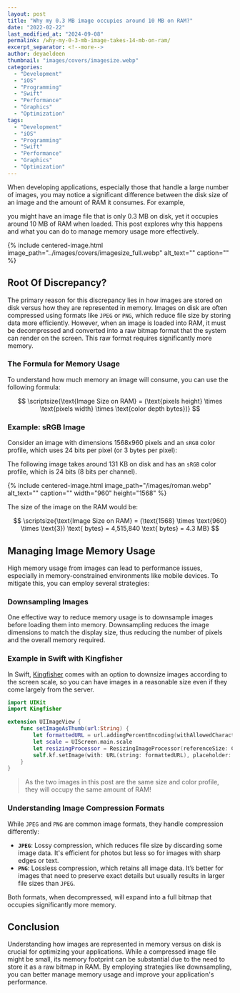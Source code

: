 ```yaml
---
layout: post
title: "Why my 0.3 MB image occupies around 10 MB on RAM?"
date: "2022-02-22"
last_modified_at: "2024-09-08"
permalink: /why-my-0-3-mb-image-takes-14-mb-on-ram/
excerpt_separator: <!--more-->
author: deyaeldeen
thumbnail: "images/covers/imagesize.webp"
categories: 
  - "Development"
  - "iOS"
  - "Programming"
  - "Swift"
  - "Performance"
  - "Graphics"
  - "Optimization"
tags: 
  - "Development"
  - "iOS"
  - "Programming"
  - "Swift"
  - "Performance"
  - "Graphics"
  - "Optimization"
---
```


When developing applications, especially those that handle a large number of images, you may notice a significant difference between the disk size of an image and the amount of RAM it consumes. For example, 
<!--more-->
you might have an image file that is only 0.3 MB on disk, yet it occupies around 10 MB of RAM when loaded. This post explores why this happens and what you can do to manage memory usage more effectively.

{%
 include centered-image.html 
 image_path="../images/covers/imagesize_full.webp"
 alt_text="" 
 caption=""
%}

## Root Of Discrepancy?
The primary reason for this discrepancy lies in how images are stored on disk versus how they are represented in memory. Images on disk are often compressed using formats like `JPEG` or `PNG`, which reduce file size by storing data more efficiently. However, when an image is loaded into RAM, it must be decompressed and converted into a raw bitmap format that the system can render on the screen. This raw format requires significantly more memory.

### The Formula for Memory Usage
To understand how much memory an image will consume, you can use the following formula:

$$
\scriptsize{\text{Image Size on RAM} = (\text{pixels height} \times \text{pixels width} \times \text{color depth bytes})}
$$

### Example: sRGB Image

Consider an image with dimensions 1568x960 pixels and an `sRGB` color profile, which uses 24 bits per pixel (or 3 bytes per pixel):

The following image takes around 131 KB on disk and has an `sRGB` color profile, which is 24 bits (8 bits per channel).

{%
 include centered-image.html 
 image_path="/images/roman.webp"
 alt_text="" 
 caption=""
 width="960" 
 height="1568"
%}

The size of the image on the RAM would be:

$$
\scriptsize{\text{Image Size on RAM} = (\text{1568} \times \text{960} \times \text{3}) \text{ bytes} = 4,515,840 \text{ bytes} = 4.3 MB}
$$

## Managing Image Memory Usage
High memory usage from images can lead to performance issues, especially in memory-constrained environments like mobile devices. To mitigate this, you can employ several strategies:

### Downsampling Images
One effective way to reduce memory usage is to downsample images before loading them into memory. Downsampling reduces the image dimensions to match the display size, thus reducing the number of pixels and the overall memory required.

### Example in Swift with Kingfisher
In Swift, [Kingfisher](https://github.com/onevcat/Kingfisher "Kingfisher") comes with an option to downsize images according to the screen scale, so you can have images in a reasonable size even if they come largely from the server.

```swift
import UIKit
import Kingfisher

extension UIImageView {
    func setImageAsThumb(url:String) {
        let formattedURL = url.addingPercentEncoding(withAllowedCharacters: .urlQueryAllowed) ?? ""
        let scale = UIScreen.main.scale
        let resizingProcessor = ResizingImageProcessor(referenceSize: CGSize(width: 50.0 * scale, height: 50.0 * scale))
        self.kf.setImage(with: URL(string: formattedURL), placeholder: nil, options: [.processor(resizingProcessor)])
    }
}
```

> As the two images in this post are the same size and color profile, they will occupy the same amount of RAM!

### Understanding Image Compression Formats

While `JPEG` and `PNG` are common image formats, they handle compression differently:

- **`JPEG`**: Lossy compression, which reduces file size by discarding some image data. It's efficient for photos but less so for images with sharp edges or text.
- **`PNG`**: Lossless compression, which retains all image data. It’s better for images that need to preserve exact details but usually results in larger file sizes than `JPEG`.

Both formats, when decompressed, will expand into a full bitmap that occupies significantly more memory.

## Conclusion

Understanding how images are represented in memory versus on disk is crucial for optimizing your applications. While a compressed image file might be small, its memory footprint can be substantial due to the need to store it as a raw bitmap in RAM. By employing strategies like downsampling, you can better manage memory usage and improve your application's performance.